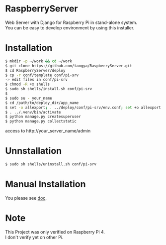 # RaspberryServer
Web Server with Django for Raspberry Pi in stand-alone system.  
You can be easy to develop environment by using this installer.

# Installation
```sh
$ mkdir -p ~/work && cd ~/work
$ git clone https://github.com/taogya/RaspberryServer.git
$ cd RaspberryServer/deploy
$ cp -r conf/template conf/pi-srv 
-> edit files in conf/pi-srv
$ chmod -R +x shells
$ sudo sh shells/install.sh conf/pi-srv
$ 
$ sudo su - your_name
$ cd /path/to/deploy_dir/app_name
$ set -o allexport; . ../deploy/conf/pi-srv/env.conf; set +o allexport
$ . ../.venv/bin/activate
$ python manage.py createsuperuser
$ python manage.py collectstatic
```
access to http://your_server_name/admin

# Unnstallation
```sh
$ sudo sh shells/uninstall.sh conf/pi-srv
```

# Manual Installation
You please see [doc](./deploy/doc/README.md).

# Note
This Project was only verified on Raspberry Pi 4.  
I don't verify yet on other Pi. 
